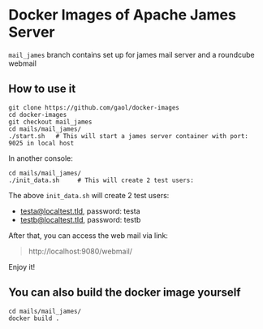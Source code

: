 # Docker Images of Apache James Server

`mail_james` branch contains set up for james mail server and a roundcube webmail


## How to use it

```
git clone https://github.com/gaol/docker-images
cd docker-images
git checkout mail_james
cd mails/mail_james/
./start.sh   # This will start a james server container with port: 9025 in local host
```

In another console:

```
cd mails/mail_james/
./init_data.sh     # This will create 2 test users:
```

The above `init_data.sh` will create 2 test users:
* testa@localtest.tld, password: testa
* testb@localtest.tld, password: testb

After that, you can access the web mail via link:

> http://localhost:9080/webmail/

Enjoy it!

## You can also build the docker image yourself

```
cd mails/mail_james/
docker build .
```

